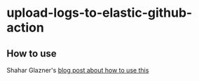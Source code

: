 # upload-logs-to-elastic-github-action

## How to use 
Shahar Glazner's [blog post about how to use this](https://anecdotes.dev/integrating-github-actions-logs-to-your-elasticsearch-306a81738106)

